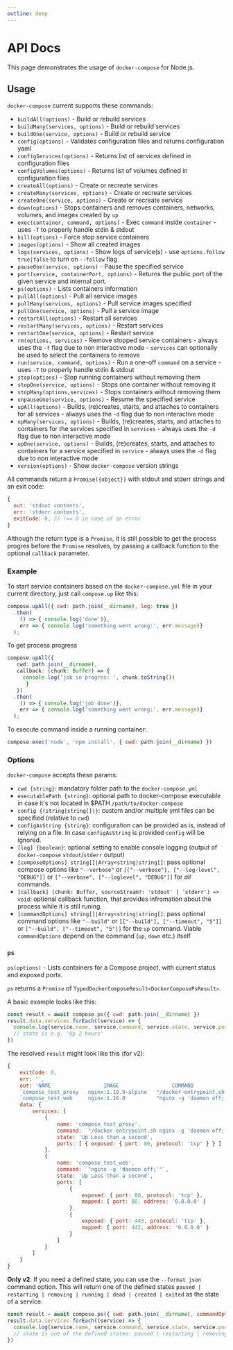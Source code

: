 ```yaml
---
outline: deep
---
```


# API Docs

This page demonstrates the usage of `docker-compose` for Node.js.

## Usage

`docker-compose` current supports these commands:

* `buildAll(options)` - Build or rebuild services
* `buildMany(services, options)` - Build or rebuild services
* `buildOne(service, options)` - Build or rebuild service
* `config(options)` - Validates configuration files and returns configuration yaml
* `configServices(options)` - Returns list of services defined in configuration files
* `configVolumes(options)` - Returns list of volumes defined in configuration files
* `createAll(options)` - Create or recreate services
* `createMany(services, options)` - Create or recreate services
* `createOne(service, options)` - Create or recreate service
* `down(options)` - Stops containers and removes containers, networks, volumes, and images created by `up`
* `exec(container, command, options)` - Exec `command` inside `container` - uses `-T` to properly handle stdin & stdout
* `kill(options)` - Force stop service containers
* `images(options)` - Show all created images
* `logs(services, options)` - Show logs of service(s) - use `options.follow` `true|false` to turn on `--follow` flag
* `pauseOne(service, options)` - Pause the specified service
* `port(service, containerPort, options)` - Returns the public port of the given service and internal port.
* `ps(options)` - Lists containers information
* `pullAll(options)` - Pull all service images
* `pullMany(services, options)` - Pull service images specified
* `pullOne(service, options)` - Pull a service image
* `restartAll(options)` - Restart all services
* `restartMany(services, options)` - Restart services
* `restartOne(service, options)` - Restart service
* `rm(options, services)` - Remove stopped service containers - always uses the `-f` flag due to non interactive mode - `services` can optionally be used to select the containers to remove
* `run(service, command, options)` - Run a one-off `command` on a service - uses `-T` to properly handle stdin & stdout
* `stop(options)` - Stop running containers without removing them
* `stopOne(service, options)` - Stops one container without removing it
* `stopMany(options,services)` - Stops containers without removing them
* `unpauseOne(service, options)` - Resume the specified service
* `upAll(options)` - Builds, (re)creates, starts, and attaches to containers for all services - always uses the `-d` flag due to non interactive mode
* `upMany(services, options)` - Builds, (re)creates, starts, and attaches to containers for the services specified in `services` - always uses the `-d` flag due to non interactive mode
* `upOne(service, options)` - Builds, (re)creates, starts, and attaches to containers for a service specified in `service` - always uses the `-d` flag due to non interactive mode
* `version(options)` - Show `docker-compose` version strings

All commands return a `Promise({object})` with stdout and stderr strings and an exit code:

```javascript
{
  out: 'stdout contents',
  err: 'stderr contents',
  exitCode: 0, // !== 0 in case of an error
}
```

Although the return type is a `Promise`, it is still possible to get the process progres before the `Promise` resolves, by passing a callback function to the optional `callback` parameter.

### Example

To start service containers based on the `docker-compose.yml` file in your current directory, just call `compose.up` like this:

```javascript
compose.upAll({ cwd: path.join(__dirname), log: true })
  .then(
    () => { console.log('done')},
    err => { console.log('something went wrong:', err.message)}
  );
```

To get process progress

```typescript
compose.upAll({
   cwd: path.join(__dirname),
   callback: (chunk: Buffer) => {
     console.log('job in progres: ', chunk.toString())
      }
   })
  .then(
    () => { console.log('job done')},
    err => { console.log('something went wrong:', err.message)}
  );
```

To execute command inside a running container:

```javascript
compose.exec('node', 'npm install', { cwd: path.join(__dirname) })
```

### Options

`docker-compose` accepts these params:

* `cwd {string}`: mandatory folder path to the `docker-compose.yml`
* `executablePath {string}`: optional path to docker-compose executable in case it's not located in $PATH `/path/to/docker-compose`
* `config {(string|string[])}`: custom and/or multiple yml files can be specified (relative to `cwd`)
* `configAsString {string}`: configuration can be provided as is, instead of relying on a file. In case `configAsString` is provided `config` will be ignored.
* `[log] {boolean}`:  optional setting to enable console logging (output of `docker-compose` `stdout`/`stderr` output)
* `[composeOptions] string[]|Array<string|string[]`: pass optional compose options like `"--verbose"` or `[["--verbose"], ["--log-level", "DEBUG"]]` or `["--verbose", ["--loglevel", "DEBUG"]]` for *all* commands.
* `[callback] (chunk: Buffer, sourceStream?: 'stdout' | 'stderr') => void`: optional callback function, that provides infromation about the process while it is still runing.  
* `[commandOptions] string[]|Array<string|string[]`: pass optional command options like `"--build"` or `[["--build"], ["--timeout", "5"]]` or `["--build", ["--timeout", "5"]]` for the `up` command. Viable `commandOptions` depend on the command (`up`, `down` etc.) itself

### `ps`

`ps(options)` - Lists containers for a Compose project, with current status and exposed ports.

`ps` returns a `Promise` of `TypedDockerComposeResult<DockerComposePsResult>`.

A basic example looks like this:

```javascript
const result = await compose.ps({ cwd: path.join(__dirname) })
result.data.services.forEach((service) => {
  console.log(service.name, service.command, service.state, service.ports)
  // state is e.g. 'Up 2 hours'
})
```

The resolved `result` might look like this (for v2):

```javascript
{
    exitCode: 0,
    err: '',
    out: 'NAME                 IMAGE                 COMMAND                                          SERVICE   CREATED        STATUS                  PORTS\n' +
    `compose_test_proxy   nginx:1.19.9-alpine   "/docker-entrypoint.sh nginx -g 'daemon off;'"   proxy     1 second ago   Up Less than a second   80/tcp\n` +
    `compose_test_web     nginx:1.16.0          "nginx -g 'daemon off;'"                         web       1 second ago   Up Less than a second   0.0.0.0:80->80/tcp, 0.0.0.0:443->443/tcp\n`,
    data: {
        services: [
            {
                name: 'compose_test_proxy',
                command: `"/docker-entrypoint.sh nginx -g 'daemon off;'"`,
                state: 'Up Less than a second',
                ports: [ { exposed: { port: 80, protocol: 'tcp' } } ]
            },
            {
                name: 'compose_test_web',
                command: `"nginx -g 'daemon off;'"`,
                state: 'Up Less than a second',
                ports: [
                    {
                        exposed: { port: 80, protocol: 'tcp' },
                        mapped: { port: 80, address: '0.0.0.0' }
                    },
                    {
                        exposed: { port: 443, protocol: 'tcp' },
                        mapped: { port: 443, address: '0.0.0.0' }
                    }
                ]
            }
        ]
    }
}
```

**Only v2**: If you need a defined state, you can use the `--format json` command option.
This will return one of the defined states `paused | restarting | removing | running | dead | created | exited` as the state of a service. 

```javascript
const result = await compose.ps({ cwd: path.join(__dirname), commandOptions: [["--format", "json"]] })
result.data.services.forEach((service) => {
  console.log(service.name, service.command, service.state, service.ports)
  // state is one of the defined states: paused | restarting | removing | running | dead | created | exited
})
```
